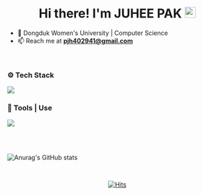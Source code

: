 
<h1 align="center">Hi there! I'm JUHEE PAK <img src="https://media.giphy.com/media/hvRJCLFzcasrR4ia7z/giphy.gif" width="25px"> </h1>

- 🏫 Dongduk Women's University | Computer Science
- 📫 Reach me at **pjh402941@gmail.com**

<br/>

### ⚙️ Tech Stack 
 <img src="https://skillicons.dev/icons?i=java,c,html,css,js,react" />

### 🔧 Tools | Use
 <img src="https://skillicons.dev/icons?i=git,github,bash,vscode,visualstudio,figma,eclipse,notion" />

<br/><br/>

![Anurag's GitHub stats](https://github-readme-stats.vercel.app/api?username=qkrwngml&show_icons=true&theme=buefy)

<div align="center">
 <br/>
 
[![Hits](https://hits.seeyoufarm.com/api/count/incr/badge.svg?url=https%3A%2F%2Fgithub.com%2Fqkrwngml%2Fqkrwngml&count_bg=%2379C83D&title_bg=%23555555&icon=&icon_color=%23E7E7E7&title=hits&edge_flat=false)](https://hits.seeyoufarm.com)

</div>
